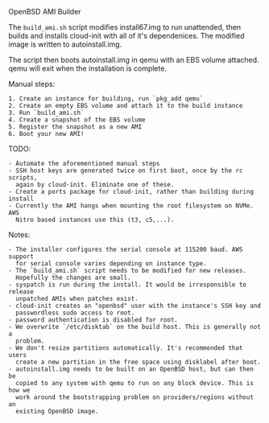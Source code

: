 OpenBSD AMI Builder

The `build_ami.sh` script modifies install67.img to run unattended, then builds
and installs cloud-init with all of it's dependenices. The modified image is
written to autoinstall.img.

The script then boots autoinstall.img in qemu with an EBS volume attached. qemu
will exit when the installation is complete.

Manual steps:

    1. Create an instance for building, run `pkg_add qemu`
    2. Create an empty EBS volume and attach it to the build instance
    3. Run `build_ami.sh`
    4. Create a snapshot of the EBS volume
    5. Register the snapshot as a new AMI
    6. Boot your new AMI!

TODO:

    - Automate the aforementioned manual steps
    - SSH host keys are generated twice on first boot, once by the rc scripts,
      again by cloud-init. Eliminate one of these.
    - Create a ports package for cloud-init, rather than building during install
    - Currently the AMI hangs when mounting the root filesystem on NVMe. AWS
      Nitro based instances use this (t3, c5,...).

Notes:

    - The installer configures the serial console at 115200 baud. AWS support
      for serial console varies depending on instance type.
    - The `build_ami.sh` script needs to be modified for new releases.
      Hopefully the changes are small.
    - syspatch is run during the install. It would be irresponsible to release
      unpatched AMIs when patches exist.
    - cloud-init creates an "openbsd" user with the instance's SSH key and
      passwordless sudo access to root.
    - password authentication is disabled for root.
    - We overwrite `/etc/disktab` on the build host. This is generally not a
      problem.
    - We don't resize partitions automatically. It's recommended that users
      create a new partition in the free space using disklabel after boot.
    - autoinstall.img needs to be built on an OpenBSD host, but can then be
      copied to any system with qemu to run on any block device. This is how we
      work around the bootstrapping problem on providers/regions without an
      existing OpenBSD image.

